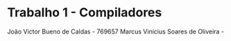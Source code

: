 # Trabalho 1 - Compiladores

João Victor Bueno de Caldas - 769657
Marcus Vinicius Soares de Oliveira - 
